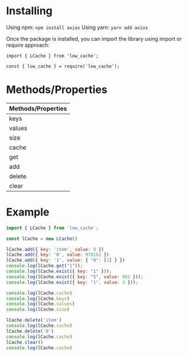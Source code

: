 # Installing

Using npm:
`npm install axios`
Using yarn:
`yarn add axios`

Once the package is installed, you can import the library using import or require approach:

`import { LCache } from 'low_cache';`

`const { low_cache } = require('low_cache');`


# Methods/Properties

| Methods/Properties |
| ----------- |
| keys |
| values |
| size |
| cache |
| get |
| add |
| delete |
| clear |


# Example
```js
import { LCache } from 'low_cache';

const lCache = new LCache()

lCache.add({ key: 'item', value: 9 })
lCache.add({ key: '0', value: 978162 })
lCache.add({ key: '1', value: { "0": [1] } })
console.log(lCache.get("1"));
console.log(lCache.exist({ key: "1" }));
console.log(lCache.exist({ key: "5", value: 081 }));
console.log(lCache.exist({ key: "1", value: 3 }));

console.log(lCache.cache)
console.log(lCache.keys)
console.log(lCache.values)
console.log(lCache.size)

lCache.delete('item')
console.log(lCache.cache)
lCache.delete('0')
console.log(lCache.cache)
lCache.clear()
console.log(lCache.cache)
```